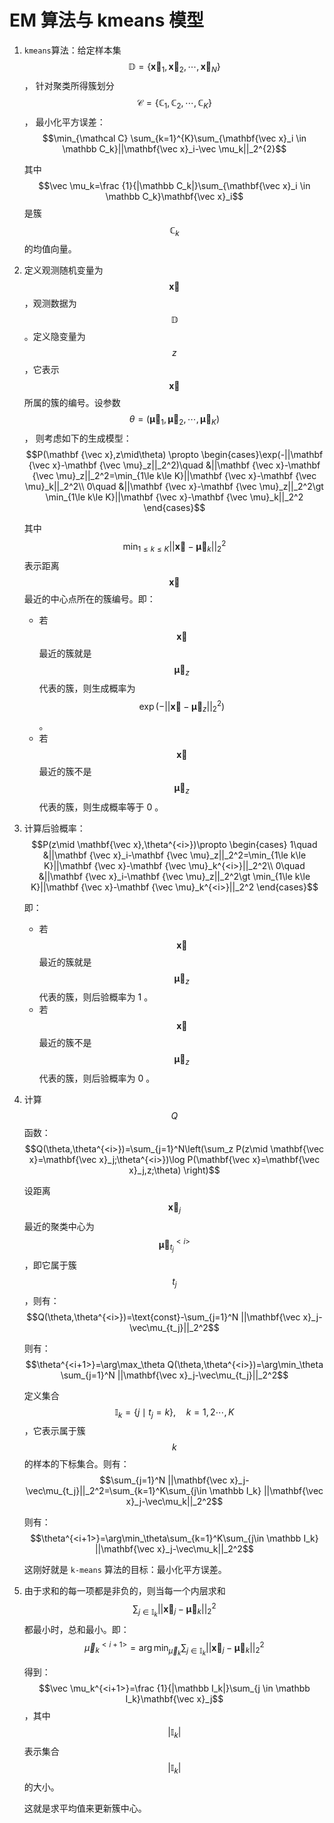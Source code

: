 # EM 算法与 kmeans 模型

1. `kmeans`算法：给定样本集 $$\mathbb D=\{\mathbf{\vec x}_1,\mathbf{\vec x}_2,\cdots,\mathbf{\vec x}_N\}$$ ， 针对聚类所得簇划分 $$\mathcal C=\{\mathbb C_1,\mathbb C_2,\cdots,\mathbb C_K\}$$ ， 最小化平方误差： $$\min_{\mathcal C} \sum_{k=1}^{K}\sum_{\mathbf{\vec x}_i \in \mathbb C_k}||\mathbf{\vec x}_i-\vec \mu_k||_2^{2}$$ 

   其中 $$\vec \mu_k=\frac {1}{|\mathbb C_k|}\sum_{\mathbf{\vec x}_i \in \mathbb C_k}\mathbf{\vec x}_i$$ 是簇 $$\mathbb C_k$$ 的均值向量。

2. 定义观测随机变量为 $$\mathbf {\vec x}$$  ，观测数据为 $$\mathbb D$$ 。定义隐变量为  $$z$$ ，它表示 $$\mathbf {\vec x}$$ 所属的簇的编号。设参数 $$\theta= (\mathbf {\vec\mu}_1,\mathbf {\vec\mu}_2,\cdots,\mathbf {\vec\mu}_K)$$ ， 则考虑如下的生成模型： $$P(\mathbf {\vec x},z\mid\theta) \propto  \begin{cases}\exp(-||\mathbf {\vec x}-\mathbf {\vec \mu}_z||_2^2)\quad &||\mathbf {\vec x}-\mathbf {\vec \mu}_z||_2^2=\min_{1\le k\le K}||\mathbf {\vec x}-\mathbf {\vec \mu}_k||_2^2\\ 0\quad &||\mathbf {\vec x}-\mathbf {\vec \mu}_z||_2^2\gt \min_{1\le k\le K}||\mathbf {\vec x}-\mathbf {\vec \mu}_k||_2^2 \end{cases}$$ 

   其中 $$ \min_{1\le k\le K}||\mathbf {\vec x}-\mathbf {\vec \mu}_k||_2^2$$ 表示距离  $$\mathbf{\vec x}$$ 最近的中心点所在的簇编号。即：

   * 若 $$\mathbf {\vec x}$$ 最近的簇就是 $$\mathbf{\vec \mu}_z$$ 代表的簇，则生成概率为 $$\exp(-||\mathbf {\vec x}-\mathbf {\vec \mu}_z||_2^2)$$ 。
   * 若 $$\mathbf {\vec x}$$ 最近的簇不是 $$\mathbf{\vec \mu}_z$$ 代表的簇，则生成概率等于 0 。

3. 计算后验概率： $$P(z\mid \mathbf{\vec  x},\theta^{<i>})\propto \begin{cases} 1\quad &||\mathbf {\vec x}_i-\mathbf {\vec \mu}_z||_2^2=\min_{1\le k\le K}||\mathbf {\vec x}-\mathbf {\vec \mu}_k^{<i>}||_2^2\\ 0\quad &||\mathbf {\vec x}_i-\mathbf {\vec \mu}_z||_2^2\gt \min_{1\le k\le K}||\mathbf {\vec x}-\mathbf {\vec \mu}_k^{<i>}||_2^2 \end{cases}$$ 

   即：

   * 若 $$\mathbf{\vec x}$$ 最近的簇就是 $$\mathbf{\vec \mu}_z$$  代表的簇，则后验概率为 1 。
   * 若 $$\mathbf{\vec x}$$ 最近的簇不是 $$\mathbf{\vec \mu}_z$$ 代表的簇，则后验概率为 0 。

4. 计算 $$Q$$ 函数： $$Q(\theta,\theta^{<i>})=\sum_{j=1}^N\left(\sum_z P(z\mid \mathbf{\vec  x}=\mathbf{\vec  x}_j;\theta^{<i>})\log P(\mathbf{\vec  x}=\mathbf{\vec  x}_j,z;\theta) \right)$$ 

   设距离 $$\mathbf{\vec x}_j$$  最近的聚类中心为 $$\mathbf{\vec \mu}_{t_j}^{<i>}$$ ，即它属于簇 $$t_j$$ ，则有： $$Q(\theta,\theta^{<i>})=\text{const}-\sum_{j=1}^N ||\mathbf{\vec x}_j-\vec\mu_{t_j}||_2^2$$ 

   则有： $$\theta^{<i+1>}=\arg\max_\theta Q(\theta,\theta^{<i>})=\arg\min_\theta \sum_{j=1}^N ||\mathbf{\vec x}_j-\vec\mu_{t_j}||_2^2$$ 

   定义集合  $$\mathbb I_k=\{j\mid t_j=k\},\quad k=1,2\cdots,K$$ ，它表示属于簇 $$k$$ 的样本的下标集合。则有： $$\sum_{j=1}^N ||\mathbf{\vec x}_j-\vec\mu_{t_j}||_2^2=\sum_{k=1}^K\sum_{j\in \mathbb I_k}  ||\mathbf{\vec x}_j-\vec\mu_k||_2^2$$ 

   则有： $$\theta^{<i+1>}=\arg\min_\theta\sum_{k=1}^K\sum_{j\in \mathbb I_k}  ||\mathbf{\vec x}_j-\vec\mu_k||_2^2$$ 

   这刚好就是 `k-means` 算法的目标：最小化平方误差。

5. 由于求和的每一项都是非负的，则当每一个内层求和 $$\sum_{j\in \mathbb I_k}||\mathbf{\vec x}_j-\mathbf{\vec\mu}_{k}||_2^2$$ 都最小时，总和最小。即： $$\vec\mu^{<i+1>}_k=\arg\min_{\vec\mu_k}\sum_{j\in \mathbb I_k}||\mathbf{\vec x}_j-\mathbf{\vec\mu}_{k}||_2^2$$ 

   得到： $$\vec \mu_k^{<i+1>}=\frac {1}{|\mathbb I_k|}\sum_{j \in \mathbb I_k}\mathbf{\vec x}_j$$ ，其中 $$|\mathbb I_k|$$ 表示集合 $$|\mathbb I_k|$$ 的大小。

   这就是求平均值来更新簇中心。

